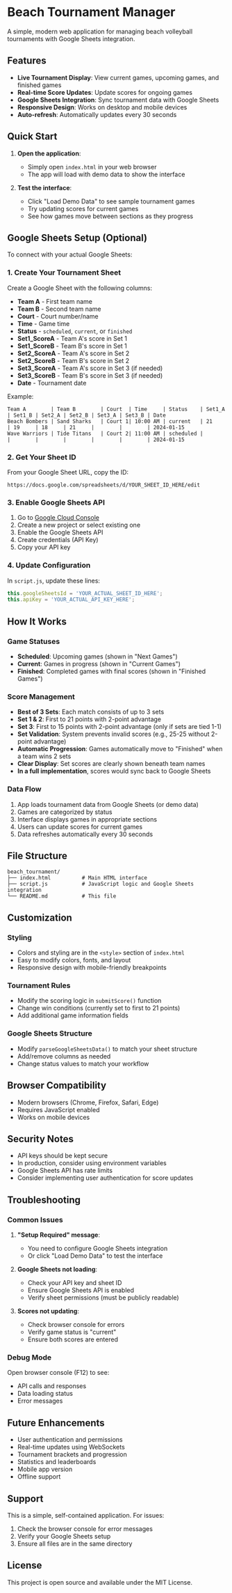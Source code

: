 # Beach Tournament Manager

A simple, modern web application for managing beach volleyball tournaments with Google Sheets integration.

## Features

- **Live Tournament Display**: View current games, upcoming games, and finished games
- **Real-time Score Updates**: Update scores for ongoing games
- **Google Sheets Integration**: Sync tournament data with Google Sheets
- **Responsive Design**: Works on desktop and mobile devices
- **Auto-refresh**: Automatically updates every 30 seconds

## Quick Start

1. **Open the application**:
   - Simply open `index.html` in your web browser
   - The app will load with demo data to show the interface

2. **Test the interface**:
   - Click "Load Demo Data" to see sample tournament games
   - Try updating scores for current games
   - See how games move between sections as they progress

## Google Sheets Setup (Optional)

To connect with your actual Google Sheets:

### 1. Create Your Tournament Sheet

Create a Google Sheet with the following columns:
- **Team A** - First team name
- **Team B** - Second team name  
- **Court** - Court number/name
- **Time** - Game time
- **Status** - `scheduled`, `current`, or `finished`
- **Set1_ScoreA** - Team A's score in Set 1
- **Set1_ScoreB** - Team B's score in Set 1
- **Set2_ScoreA** - Team A's score in Set 2
- **Set2_ScoreB** - Team B's score in Set 2
- **Set3_ScoreA** - Team A's score in Set 3 (if needed)
- **Set3_ScoreB** - Team B's score in Set 3 (if needed)
- **Date** - Tournament date

Example:
```
Team A        | Team B        | Court  | Time     | Status    | Set1_A | Set1_B | Set2_A | Set2_B | Set3_A | Set3_B | Date
Beach Bombers | Sand Sharks   | Court 1| 10:00 AM | current   | 21     | 19     | 18     | 21     |        |        | 2024-01-15
Wave Warriors | Tide Titans   | Court 2| 11:00 AM | scheduled |        |        |        |        |        |        | 2024-01-15
```

### 2. Get Your Sheet ID

From your Google Sheet URL, copy the ID:
```
https://docs.google.com/spreadsheets/d/YOUR_SHEET_ID_HERE/edit
```

### 3. Enable Google Sheets API

1. Go to [Google Cloud Console](https://console.cloud.google.com/)
2. Create a new project or select existing one
3. Enable the Google Sheets API
4. Create credentials (API Key)
5. Copy your API key

### 4. Update Configuration

In `script.js`, update these lines:
```javascript
this.googleSheetsId = 'YOUR_ACTUAL_SHEET_ID_HERE';
this.apiKey = 'YOUR_ACTUAL_API_KEY_HERE';
```

## How It Works

### Game Statuses

- **Scheduled**: Upcoming games (shown in "Next Games")
- **Current**: Games in progress (shown in "Current Games")
- **Finished**: Completed games with final scores (shown in "Finished Games")

### Score Management

- **Best of 3 Sets**: Each match consists of up to 3 sets
- **Set 1 & 2**: First to 21 points with 2-point advantage
- **Set 3**: First to 15 points with 2-point advantage (only if sets are tied 1-1)
- **Set Validation**: System prevents invalid scores (e.g., 25-25 without 2-point advantage)
- **Automatic Progression**: Games automatically move to "Finished" when a team wins 2 sets
- **Clear Display**: Set scores are clearly shown beneath team names
- **In a full implementation**, scores would sync back to Google Sheets

### Data Flow

1. App loads tournament data from Google Sheets (or demo data)
2. Games are categorized by status
3. Interface displays games in appropriate sections
4. Users can update scores for current games
5. Data refreshes automatically every 30 seconds

## File Structure

```
beach_tournament/
├── index.html          # Main HTML interface
├── script.js           # JavaScript logic and Google Sheets integration
└── README.md           # This file
```

## Customization

### Styling
- Colors and styling are in the `<style>` section of `index.html`
- Easy to modify colors, fonts, and layout
- Responsive design with mobile-friendly breakpoints

### Tournament Rules
- Modify the scoring logic in `submitScore()` function
- Change win conditions (currently set to first to 21 points)
- Add additional game information fields

### Google Sheets Structure
- Modify `parseGoogleSheetsData()` to match your sheet structure
- Add/remove columns as needed
- Change status values to match your workflow

## Browser Compatibility

- Modern browsers (Chrome, Firefox, Safari, Edge)
- Requires JavaScript enabled
- Works on mobile devices

## Security Notes

- API keys should be kept secure
- In production, consider using environment variables
- Google Sheets API has rate limits
- Consider implementing user authentication for score updates

## Troubleshooting

### Common Issues

1. **"Setup Required" message**: 
   - You need to configure Google Sheets integration
   - Or click "Load Demo Data" to test the interface

2. **Google Sheets not loading**:
   - Check your API key and sheet ID
   - Ensure Google Sheets API is enabled
   - Verify sheet permissions (must be publicly readable)

3. **Scores not updating**:
   - Check browser console for errors
   - Verify game status is "current"
   - Ensure both scores are entered

### Debug Mode

Open browser console (F12) to see:
- API calls and responses
- Data loading status
- Error messages

## Future Enhancements

- User authentication and permissions
- Real-time updates using WebSockets
- Tournament brackets and progression
- Statistics and leaderboards
- Mobile app version
- Offline support

## Support

This is a simple, self-contained application. For issues:
1. Check the browser console for error messages
2. Verify your Google Sheets setup
3. Ensure all files are in the same directory

## License

This project is open source and available under the MIT License.
